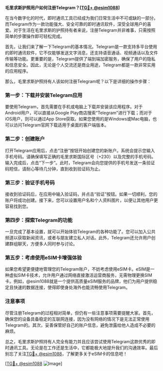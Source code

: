 **毛里求斯护照用户如何注册Telegram？[[TG💪+ @esim1088](https://t.me/s/esim1088)]**

在当今数字化的时代，即时通讯工具已经成为我们日常生活中不可或缺的一部分。而Telegram作为一款功能强大、安全可靠的即时通讯软件，深受全球用户的喜爱。对于生活在毛里求斯的护照持有者来说，注册Telegram并非难事，只需按照简单的步骤操作即可轻松完成。

首先，让我们来了解一下Telegram的基本情况。Telegram是一款支持多平台使用的即时通讯软件，它不仅能够发送文字消息，还支持语音通话、视频通话以及文件传输等功能。更重要的是，Telegram提供了端到端加密服务，确保了用户的隐私和信息安全。因此，无论是个人交流还是商业用途，Telegram都是一款非常实用的应用程序。

那么，毛里求斯护照持有人该如何注册Telegram呢？以下是详细的操作步骤：

### 第一步：下载并安装Telegram应用

要使用Telegram，首先需要在手机或电脑上下载并安装该应用程序。对于Android用户，可以直接从Google Play商店搜索“Telegram”进行下载；而对于iOS用户，则可以通过App Store获取。如果您使用的是Windows或Mac电脑，也可以访问Telegram官网下载适用于桌面的客户端版本。

### 第二步：创建账户

打开Telegram应用后，点击“注册”按钮开始创建您的新账户。系统会提示您输入手机号码。请确保填写正确的毛里求斯国际区号（+230）以及完整的手机号码。输入完成后，点击“下一步”。此时，Telegram会向您提供的手机号发送一条验证码短信，请耐心等待几分钟，直到收到验证码为止。

### 第三步：验证手机号码

接收到验证码后，在应用中输入验证码，并点击“验证”按钮。如果一切顺利，您的账户将成功创建。接下来，您可以设置用户名和个人资料图片，以便让其他用户更容易找到您。

### 第四步：探索Telegram的功能

一旦完成了基本设置，就可以开始体验Telegram的各种功能了。您可以加入公共频道以获取新闻资讯，或者与朋友建立私人对话。此外，Telegram还允许用户创建群组聊天，方便多人同时参与讨论。

### 第五步：考虑使用eSIM卡增强体验

如果您希望更便捷地管理您的Telegram账户，不妨考虑使用eSIM卡。eSIM是一种虚拟SIM卡技术，允许用户通过网络直接激活运营商服务，无需物理更换SIM卡。例如，@esim1088就是一个提供高质量eSIM服务的品牌，他们为用户提供稳定且快速的数据连接，使得即使身处海外也能流畅使用Telegram。

### 注意事项

尽管注册Telegram的过程相对简单，但仍有一些注意事项需要提醒大家。首先，确保您的设备具备稳定的互联网连接，因为没有网络的情况下是无法正常使用Telegram的。其次，妥善保管好自己的账户信息，避免泄露给他人造成不必要的麻烦。

总之，毛里求斯护照持有人完全有能力并且应该尝试使用Telegram这款优秀的即时通讯工具。无论是在工作还是生活中，它都能极大地提升我们的沟通效率。最后别忘了关注[TG💪+ @esim1088](https://t.me/s/esim1088)，了解更多关于eSIM卡的信息吧！

[[TG💪+ @esim1088](https://t.me/s/esim1088) ![Image](https://i.postimg.cc/4NQfJmqS/Snipaste-2025-05-13-00-14-12.png)]